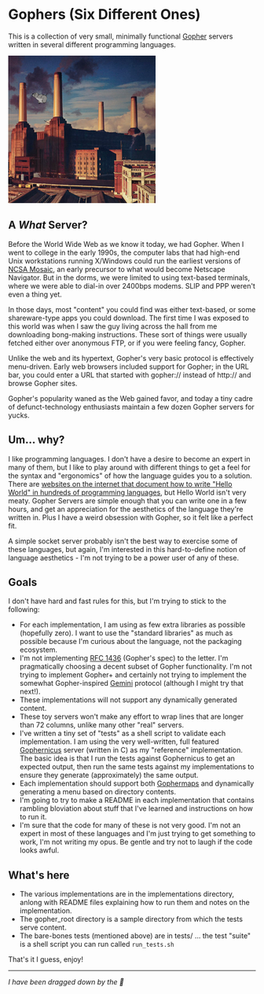 # Gophers (Six Different Ones)
This is a collection of very small, minimally functional [Gopher](https://en.wikipedia.org/wiki/Gopher_%28protocol%29) servers written in several different programming languages.

<img src="https://raw.githubusercontent.com/mdesjardins/gopher-servers/main/animals.png" alt="Dragged down by the 🗿" width="300"/>

## A _What_ Server?
Before the World Wide Web as we know it today, we had Gopher. When I went to college in the early 1990s, the computer labs that had high-end Unix workstations running X/Windows could run the earliest versions of [NCSA Mosaic](https://en.wikipedia.org/wiki/Mosaic_(web_browser)), an early precursor to what would become Netscape Navigator. But in the dorms, we were limited to using text-based terminals, where we were able to dial-in over 2400bps modems. SLIP and PPP weren't even a thing yet. 

In those days, most "content" you could find was either text-based, or some shareware-type apps you could download. The first time I was exposed to this world was when I saw the guy living across the hall from me downloading bong-making instructions. These sort of things were usually fetched either over anonymous FTP, or if you were feeling fancy, Gopher.

Unlike the web and its hypertext, Gopher's very basic protocol is effectively menu-driven. Early web browsers included support for Gopher; in the URL bar, you could enter a URL that started with gopher:// instead of http:// and browse Gopher sites.

Gopher's popularity waned as the Web gained favor, and today a tiny cadre of defunct-technology enthusiasts maintain a few dozen Gopher servers for yucks.

## Um... why?
I like programming languages. I don't have a desire to become an expert in many of them, but I like to play around with different things to get a feel for the syntax and "ergonomics" of how the language guides you to a solution. There are [websites on the internet that document how to write "Hello World" in hundreds of programming languages](http://helloworldcollection.de/), but Hello World isn't very meaty. Gopher Servers are simple enough that you can write one in a few hours, and get an appreciation for the aesthetics of the language they're written in. Plus I have a weird obsession with Gopher, so it felt like a perfect fit.

A simple socket server probably isn't the best way to exercise some of these languages, but again, I'm interested in this hard-to-define notion of language aesthetics - I'm not trying to be a power user of any of these.

## Goals
I don't have hard and fast rules for this, but I'm trying to stick to the following:

* For each implementation, I am using as few extra libraries as possible (hopefully zero). I want to use the "standard libraries" as much as possible because I'm curious about the language, not the packaging ecosystem. 
* I'm not implementing [RFC 1436](https://tools.ietf.org/html/rfc1436) (Gopher's spec) to the letter. I'm pragmatically choosing a decent subset of Gopher functionality. I'm not trying to implement Gopher+ and certainly not trying to implement the somewhat Gopher-inspired [Gemini](https://en.wikipedia.org/wiki/Gemini_(protocol)) protocol (although I might try that next!).
* These implementations will not support any dynamically generated content.
* These toy servers won't make any effort to wrap lines that are longer than 72 columns, unlike many other "real" servers.
* I've written a tiny set of "tests" as a shell script to validate each implementation. I am using the very well-written, full featured [Gophernicus](https://www.gophernicus.org/) server (written in C) as my "reference" implementation. The basic idea is that I run the tests against Gophernicus to get an expected output, then run the same tests against my implementations to ensure they generate (approximately) the same output.
* Each implementation should support both [Gophermaps](https://en.wikipedia.org/wiki/Gopher_%28protocol%29#Source_code_of_a_menu) and dynamically generating a menu based on directory contents.
* I'm going to try to make a README in each implementation that contains rambling bloviation about stuff that I've learned and instructions on how to run it.
* I'm sure that the code for many of these is not very good. I'm not an expert in most of these languages and I'm just trying to get something to work, I'm not writing my opus. Be gentle and try not to laugh if the code looks awful.

## What's here
* The various implementations are in the implementations directory, anlong with README files explaining how to run them and notes on the implementation.
* The gopher_root directory is a sample directory from which the tests serve content. 
* The bare-bones tests (mentioned above) are in tests/ ... the test "suite" is a shell script you can run called `run_tests.sh`

That's it I guess, enjoy!

____
_I have been dragged down by the 🗿_
